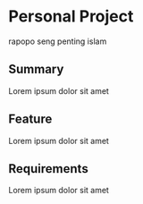 # Personal Project
rapopo seng penting islam
## Summary
Lorem ipsum dolor sit amet

## Feature
Lorem ipsum dolor sit amet

## Requirements

Lorem ipsum dolor sit amet